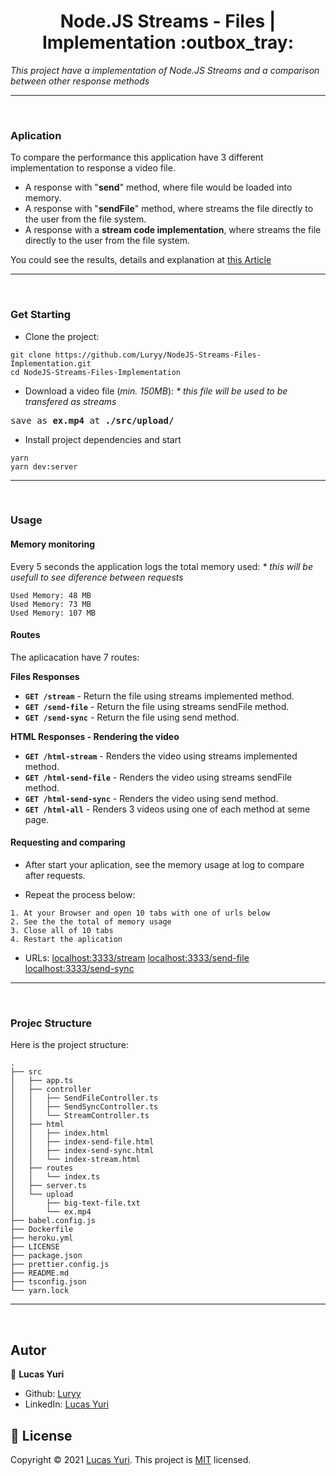 <h1 align="center">Node.JS Streams - Files | Implementation :outbox_tray: </h1>

_This project have a implementation of Node.JS Streams and a comparison between other response methods_

----
<br/>

### Aplication
To compare the performance this application have 3 different implementation to response a video file.
- A response with "**send**" method, where file would be loaded into memory.
- A response with "**sendFile**" method, where streams the file directly to the user from the file system.
- A response with a **stream code implementation**, where streams the file directly to the user from the file system.

You could see the results, details and explanation at [this Article](todo)

----
<br/>

### Get Starting

- Clone the project:
```
git clone https://github.com/Luryy/NodeJS-Streams-Files-Implementation.git
cd NodeJS-Streams-Files-Implementation
```

- Download a video file (_min. 150MB_):
_* this file will be used to be transfered as streams_
<pre>
save as <b>ex.mp4</b> at <b>./src/upload/</b>
</pre>

- Install project dependencies and start
```
yarn
yarn dev:server
```

----
<br/>

### Usage

#### Memory monitoring

Every 5 seconds the application logs the total memory used:
_* this will be usefull to see diference between requests_
```
Used Memory: 48 MB
Used Memory: 73 MB
Used Memory: 107 MB
```

#### Routes

The aplicacation have 7 routes:

**Files Responses**
- **```GET /stream```** - Return the file using streams implemented method.
- **```GET /send-file```** - Return the file using streams sendFile method.
- **```GET /send-sync```** - Return the file using send method.

**HTML Responses - Rendering the video**
- **```GET /html-stream```** - Renders the video using streams implemented method.
- **```GET /html-send-file```** - Renders the video using streams sendFile method.
- **```GET /html-send-sync```** - Renders the video using send method.
- **```GET /html-all```** - Renders 3 videos using one of each method at seme page.


#### Requesting and comparing

- After start your aplication, see the memory usage at log to compare after requests.

- Repeat the process below:
```
1. At your Browser and open 10 tabs with one of urls below
2. See the the total of memory usage
3. Close all of 10 tabs
4. Restart the aplication
```
- URLs:
[localhost:3333/stream](http://localhost:3333/stream)
[localhost:3333/send-file](http://localhost:3333/send-file)
[localhost:3333/send-sync](http://localhost:3333/send-sync)

----
<br/>

### Projec Structure

Here is the project structure:

```
.
├── src
│   ├── app.ts
│   ├── controller
│   │   ├── SendFileController.ts
│   │   ├── SendSyncController.ts
│   │   └── StreamController.ts
│   ├── html
│   │   ├── index.html
│   │   ├── index-send-file.html
│   │   ├── index-send-sync.html
│   │   └── index-stream.html
│   ├── routes
│   │   └── index.ts
│   ├── server.ts
│   └── upload
│       ├── big-text-file.txt
│       └── ex.mp4
├── babel.config.js
├── Dockerfile
├── heroku.yml
├── LICENSE
├── package.json
├── prettier.config.js
├── README.md
├── tsconfig.json
└── yarn.lock
```
----
<br/>


## Autor

👤 **Lucas Yuri**

- Github: [Luryy](https://github.com/luryy)
- LinkedIn: [Lucas Yuri](https://linkedin.com/in/lucas-yuri)


## 📝 License

Copyright © 2021 [Lucas Yuri](https://github.com/luryy).
This project is [MIT](LICENSE) licensed.


